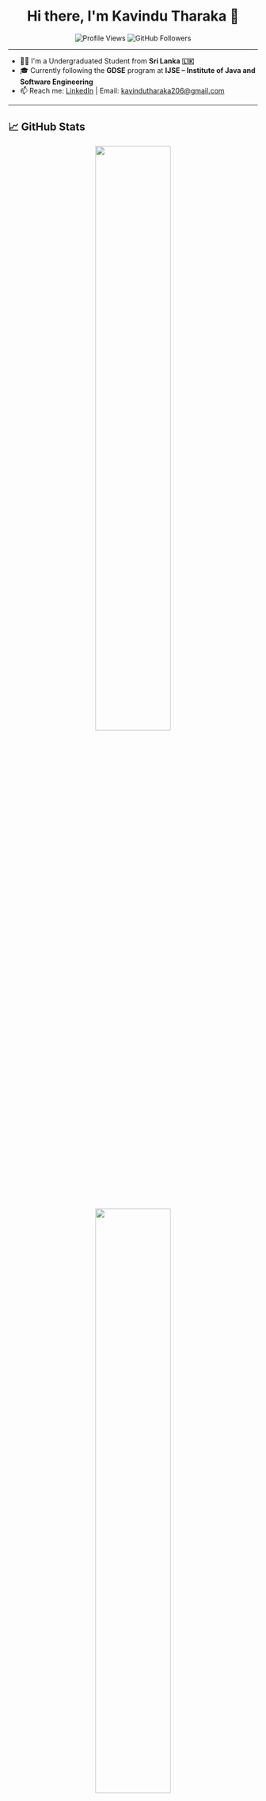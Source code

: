 <h1 align="center">Hi there, I'm Kavindu Tharaka 👋</h1>

<p align="center">
  <img src="https://komarev.com/ghpvc/?username=tharakaug&style=flat-square&color=blue" alt="Profile Views" />
  <img src="https://img.shields.io/github/followers/tharakaug?label=Followers&style=social" alt="GitHub Followers" />
</p>

---



- 👨‍🎓 I'm a Undergraduated Student from **Sri Lanka 🇱🇰**
- 🎓 Currently following the **GDSE** program at **IJSE – Institute of Java and Software Engineering**
- 📫 Reach me: [LinkedIn](https://www.linkedin.com/in/your-profile) | Email: kavindutharaka206@gmail.com

---

## 📈 GitHub Stats
<p align="center">
  <img src="https://github-readme-stats.vercel.app/api?username=kavindutharaka&show_icons=true&theme=dracula&border_radius=20&rank_icon=github" width="55%" />
  <img src="https://github-readme-stats.vercel.app/api/top-langs/?username=kavindutharaka&layout=compact&theme=dracula&langs_count=8&border_radius=20" width="55%" />
</p>

<p align="center">
  <img src="https://github-readme-streak-stats.herokuapp.com?user=kavindutharaka&theme=dracula&border_radius=20&date_format=M%20j%5B%2C%20Y%5D" width="100%" />
</p>


🔗 Connect with me on:
<p align="left">
  <a href="https://www.linkedin.com/in/kavindutharaka" target="_blank">
    <img src="https://img.icons8.com/color/48/000000/linkedin.png" alt="LinkedIn" />
  </a>
  <a href="https://facebook.com/kavindutharaka" target="_blank">
    <img src="https://img.icons8.com/color/48/000000/facebook.png" alt="Facebook" />
  </a>
  <a href="https://instagram.com/kavindutharaka" target="_blank">
    <img src="https://img.icons8.com/fluency/48/000000/instagram-new.png" alt="Instagram" />
  </a>
  <a href="https://twitter.com/kavindutharaka" target="_blank">
    <img src="https://img.icons8.com/color/48/000000/twitter--v1.png" alt="Twitter" />
  </a>
</p>


- 🎮 Gamer | 🧠 Problem Solver | ☕ Coffee Lover
- 🌱 Always learning new tech and building cool things!



